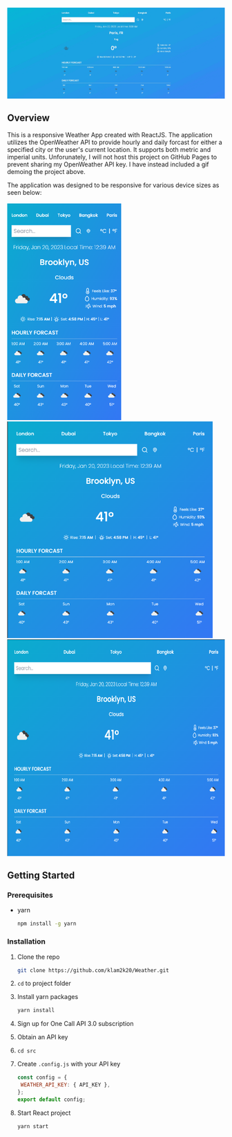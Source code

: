 <p align="center">
    <img src="imgs/demo.gif">
</p>

## Overview

This is a responsive Weather App created with ReactJS. The application utilizes the OpenWeather API to
provide hourly and daily forcast for either a specified city or the user's current location. It supports
both metric and imperial units. Unforunately, I will not host this project on GitHub Pages to prevent
sharing my OpenWeather API key. I have instead included a gif demoing the project above.

The application was designed to be responsive for various device sizes as seen below: <br> <br>
<img src="imgs/Weather-sm.png" height=500> &nbsp; &nbsp; &nbsp; &nbsp; &nbsp; &nbsp; &nbsp;
<img src="imgs/Weather-md.png" height=500>
<img src="imgs/Weather-lg.png" height=500 width=800>

## Getting Started

### Prerequisites

- yarn
  ```sh
  npm install -g yarn
  ```

### Installation

1. Clone the repo
   ```sh
   git clone https://github.com/klam2k20/Weather.git
   ```
2. `cd` to project folder
3. Install yarn packages
   ```sh
   yarn install
   ```
4. Sign up for One Call API 3.0 subscription
5. Obtain an API key
6. `cd src`
7. Create `.config.js` with your API key

   ```js
   const config = {
   	WEATHER_API_KEY: { API_KEY },
   };
   export default config;
   ```

8. Start React project
   ```sh
   yarn start
   ```
